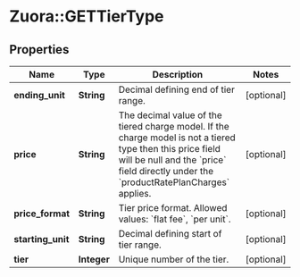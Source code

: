 # Zuora::GETTierType

## Properties
Name | Type | Description | Notes
------------ | ------------- | ------------- | -------------
**ending_unit** | **String** | Decimal defining end of tier range.  | [optional] 
**price** | **String** | The decimal value of the tiered charge model. If the charge model is not a tiered type then this price field will be null and the &#x60;price&#x60; field directly under the &#x60;productRatePlanCharges&#x60; applies.  | [optional] 
**price_format** | **String** | Tier price format. Allowed values: &#x60;flat fee&#x60;, &#x60;per unit&#x60;.  | [optional] 
**starting_unit** | **String** | Decimal defining start of tier range.  | [optional] 
**tier** | **Integer** | Unique number of the tier.  | [optional] 


